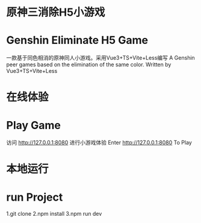 
# 原神三消除H5小游戏
# Genshin Eliminate H5 Game

一款基于同色相消的原神同人小游戏。采用Vue3+TS+Vite+Less编写
A Genshin peer games based on the elimination of the same color. Written by Vue3+TS+Vite+Less

# 在线体验
# Play Game
访问 http://127.0.0.1:8080 进行小游戏体验
Enter http://127.0.0.1:8080 To Play

# 本地运行
# run Project
1.git clone
2.npm install
3.npm run dev

